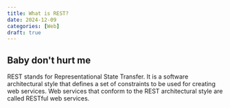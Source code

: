 ```yaml
---
title: What is REST?
date: 2024-12-09
categories: [Web]
draft: true
---
```


## Baby don't hurt me

REST stands for Representational State Transfer. It is a software architectural style that defines a set of constraints to be used for creating web services. Web services that conform to the REST architectural style are called RESTful web services.
